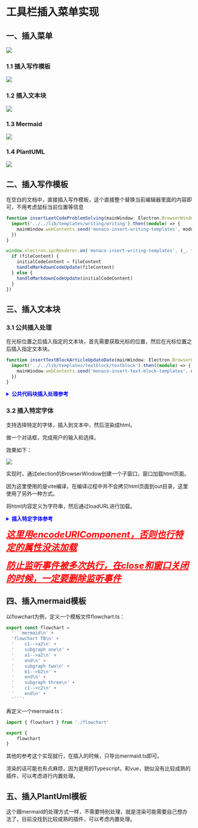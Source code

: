 # 工具栏插入菜单实现



## 一、插入菜单

![](images/20240528213407.png)

### 1.1 插入写作模板

![](images/插入写作模板.png)

### 1.2 插入文本块

![](images/插入文本块.PNG)

### 1.3 Mermaid

![](images/插入Mermaid模板.PNG)

### 1.4 PlantUML

![](images/插入PlantUML模板.PNG)

## 二、插入写作模板

在空白的文档中，直接插入写作模板，这个直接整个替换当前编辑器里面的内容即可，不用考虑鼠标当前位置等信息

```typescript
function insertLeetCodeProblemSolving(mainWindow: Electron.BrowserWindow) {
  import('../../lib/templates/writing/writing').then((module) => {
    mainWindow.webContents.send('monaco-insert-writing-templates', module.leetcode_problem_solving)
  })
}
```

```typescript
window.electron.ipcRenderer.on('monaco-insert-writing-templates', (_, fileContent: string) => {
  if (fileContent) {
    initialCodeContent = fileContent
    handleMarkdownCodeUpdate(fileContent)
  } else {
    handleMarkdownCodeUpdate(initialCodeContent)
  }
})
```

## 三、插入文本块

### 3.1 公共插入处理

在光标位置之后插入指定的文本块，首先需要获取光标的位置，然后在光标位置之后插入指定文本块。

```typescript
function insertTextBlockArticleUpdateDate(mainWindow: Electron.BrowserWindow) {
  import('../../lib/templates/textblock/textblock').then((module) => {
    mainWindow.webContents.send('monaco-insert-text-block-templates', module.article_update_date)
  })
}
```

<details>
<summary style="color:rgb(0,0,255);font-weight:bold">公共代码块插入处理参考</summary>
<blockcode><pre><code>
```typescript
window.electron.ipcRenderer.on('monaco-insert-text-block-templates', (_, context: string) => {
    if (context) {
        insertTextAfterCursor(editorInstance, editorCursorPos, context)
    }
})
// 定义一个函数来插入字符串
function insertTextAfterCursor(editor, position, textToInsert: string) {
    if (!position) return
    // 创建一个编辑操作，将字符串插入到光标之后
    const edit = {
        range: new monaco.Range(
            position.lineNumber,
            position.column,
            position.lineNumber,
            position.column
        ), // 这是一个空范围，表示插入位置
        text: textToInsert, // 要插入的文本
        forceMoveMarkers: true // 如果需要，强制移动标记（如断点）
    }
    // 执行编辑操作
    editor.executeEdits('', [edit])
}
```
</code></pre></blockcode></details>

### 3.2 插入特定字体

支持选择特定的字体，插入到文本中，然后渲染成html。

做一个对话框，完成用户的输入和选择。

效果如下：

![](images/20240603224431插入特殊字体.png)

实现时，通过election的BrowserWindow创建一个子窗口，窗口加载html页面。

因为这里使用的是vite编译，在编译过程中并不会拷贝html页面到out目录，这里使用了另外一种方式。

将html内容定义为字符串，然后通过loadURL进行加载。

<details>
<summary style="color:rgb(0,0,255);font-weight:bold">插入特定字体参考</summary>
<blockcode><pre><code>
```typescript
function createCustomDialog(mainWindow: Electron.BrowserWindow) {
    customDialogWindow = new BrowserWindow({
        width: 830,
        height: 530,
        minimizable: false,
        maximizable: false,
        title: '文字样式选择',
        autoHideMenuBar: true,
        webPreferences: {
            nodeIntegration: true, // 允许在渲染器进程中使用 Node.js 功能（注意：出于安全考虑，新版本 Electron 默认禁用）
            contextIsolation: false, // 禁用上下文隔离（同样出于安全考虑，新版本 Electron 默认启用）
            sandbox: false
        }
    })
    // CE
    if (!customDialogWindow) {
        return
    }
    customDialogWindow.setMenu(null)
    // 加载一个 HTML 文件作为对话框的内容
    customDialogWindow.loadURL(
        `data:text/html;charset=utf-8,${encodeURIComponent(CustomFontDialogHtml)}`
    )
    // 当窗口关闭时，清除引用
    customDialogWindow.on('closed', () => {
        customDialogWindow = null
        ipcMain.removeListener('user-input-custom-font-dialog-apply', processCustomFontDialogApply)
    })
    // 显示窗口
    customDialogWindow.show()
    // 输入数据格式处理
    function processCustomFontDialogApply(_, inputData) {
        console.log('inputData111', inputData)
        let htmlContext = inputData.textInput
        const fontBold = '<b>'
        const fontItalic = '<i>'
        const fontUnderline = '<u>'
        const fontDeleteLine = '<s>'
        if (inputData.fontBold) {
            htmlContext = fontBold + htmlContext + '</b>'
        }
        if (inputData.fontItalic) {
            htmlContext = fontItalic + htmlContext + '</i>'
        }
        if (inputData.fontUnderline) {
            htmlContext = fontUnderline + htmlContext + '</u>'
            if (inputData.fontDeleteLine) {
                htmlContext = fontDeleteLine + htmlContext + '</s>'
            }
        } else {
            if (inputData.fontDeleteLine) {
                htmlContext = fontUnderline + htmlContext + '</s>'
            }
        }
        let fontBefore = '<font'
        fontBefore += ` font-family="${inputData.fontFamily}"`
        fontBefore += ` size=${inputData.fontSize}`
        fontBefore += ` color="${inputData.fontColor}"`
        fontBefore += ` style="background-color: ${inputData.fontBackGroundColor}">`
        fontBefore += htmlContext
        htmlContext = fontBefore + '</font>'
        console.log('htmlContext', htmlContext)
        mainWindow.webContents.send('monaco-insert-text-block-templates', htmlContext)
        if (customDialogWindow) {
            ipcMain.removeListener('user-input-custom-font-dialog-apply', processCustomFontDialogApply)
            customDialogWindow.close()
            customDialogWindow = null
        }
    }
    ipcMain.on('user-input-custom-font-dialog-apply', processCustomFontDialogApply)
    ipcMain.on('user-input-custom-font-dialog-cancel', () => {
        if (customDialogWindow) {
            ipcMain.removeListener('user-input-custom-font-dialog-apply', processCustomFontDialogApply)
            customDialogWindow.close()
            customDialogWindow = null
        }
    })
}
```
</code></pre></blockcode></details>

<font color="red" size=5px background-color="RGB(255,0,0)"><b><I><U>这里用encodeURIComponent，否则也行特定的属性没法加载</u></i></b></font>

<font color="red" size=5px background-color="RGB(255,0,0)"><b><I><U>防止监听事件被多次执行，在close和窗口关闭的时候，一定要删除监听事件</u></i></b></font>

## 四、插入mermaid模板

以flowchart为例，定义一个模板文件flowchart.ts：

```typescript
export const flowchart =
  '```mermaid\n' +
  'flowchart TB\n' +
  '    c1-->a2\n' +
  '    subgraph one\n' +
  '    a1-->a2\n' +
  '    end\n' +
  '    subgraph two\n' +
  '    b1-->b2\n' +
  '    end\n' +
  '    subgraph three\n' +
  '    c1-->c2\n' +
  '    end\n' +
  '```'
```

再定义一个mermaid.ts：

```typescript
import { flowchart } from './flowchart'

export {
    flowchart
}
```

其他的参考这个实现就行，在插入的时候，只导出mermaid.ts即可。

渲染的话可能也有点麻烦，因为是用的Typescript，和vue，貌似没有比较成熟的插件，可以考虑进行内置处理。

## 五、插入PlantUml模板

这个跟mermaid的处理方式一样，不需要特别处理，就是渲染可能需要自己想办法了，目前没找到比较成熟的插件，可以考虑内置处理。
